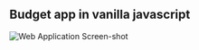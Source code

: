 ## Budget app in vanilla javascript

![Web Application Screen-shot](https://i.imgur.com/sJGi1LP.png)
